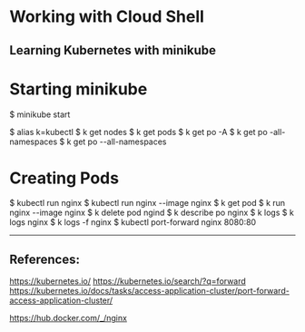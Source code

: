 # Working with Cloud Shell

## Learning Kubernetes with minikube

  # Starting minikube
  
  $ minikube start
  
  $ alias k=kubectl
  $ k get nodes
  $ k get pods
  $ k get po -A
  $ k get po -all-namespaces
  $ k get po --all-namespaces
  
  # Creating Pods
  
  $ kubectl run nginx
  $ kubectl run nginx --image nginx
  $ k get pod
  $ k run nginx --image nginx
  $ k delete pod ngind
  $ k describe po nginx
  $ k logs
  $ k logs nginx
  $ k logs -f nginx
  $ kubectl port-forward nginx 8080:80

----

## References:

  https://kubernetes.io/
  https://kubernetes.io/search/?q=forward
  https://kubernetes.io/docs/tasks/access-application-cluster/port-forward-access-application-cluster/
  
  
  https://hub.docker.com/_/nginx
  
  
  
